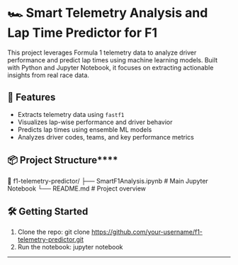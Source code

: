 # 🏎️ Smart Telemetry Analysis and Lap Time Predictor for F1

This project leverages Formula 1 telemetry data to analyze driver performance and predict lap times using machine learning models. Built with Python and Jupyter Notebook, it focuses on extracting actionable insights from real race data.


## 🚀 Features

- Extracts telemetry data using `fastf1`
- Visualizes lap-wise performance and driver behavior
- Predicts lap times using ensemble ML models
- Analyzes driver codes, teams, and key performance metrics


## 📦 Project Structure****
📁 f1-telemetry-predictor/
├── SmartF1Analysis.ipynb      # Main Jupyter Notebook
└── README.md                  # Project overview

## 🛠️ Getting Started

1. Clone the repo: git clone https://github.com/your-username/f1-telemetry-predictor.git
2. Run the notebook: jupyter notebook

---
